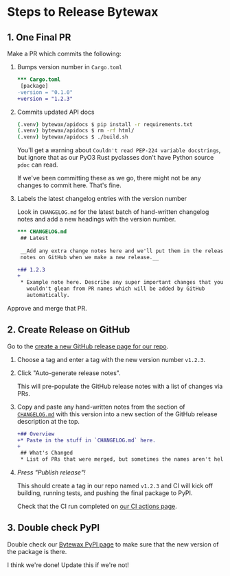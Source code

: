 # Steps to Release Bytewax

## 1. One Final PR

Make a PR which commits the following:

1. Bumps version number in `Cargo.toml`

   ```diff
   *** Cargo.toml
    [package]
   -version = "0.1.0"
   +version = "1.2.3"
   ```
   
2. Commits updated API docs

   ```sh
   (.venv) bytewax/apidocs $ pip install -r requirements.txt
   (.venv) bytewax/apidocs $ rm -rf html/
   (.venv) bytewax/apidocs $ ./build.sh
   ```
   
   You'll get a warning about `Couldn't read PEP-224 variable
   docstrings`, but ignore that as our PyO3 Rust pyclasses don't have
   Python source `pdoc` can read.
   
   If we've been committing these as we go, there might not be any
   changes to commit here. That's fine.
   
3. Labels the latest changelog entries with the version number

   Look in `CHANGELOG.md` for the latest batch of hand-written
   changelog notes and add a new headings with the version number.
   
   ```diff
   *** CHANGELOG.md
    ## Latest
    
    __Add any extra change notes here and we'll put them in the release
    notes on GitHub when we make a new release.__
   
   +## 1.2.3
   +
    * Example note here. Describe any super important changes that you
      wouldn't glean from PR names which will be added by GitHub
      automatically.
   ```
   
Approve and merge that PR.

## 2. Create Release on GitHub

Go to the [create a new GitHub release page for our
repo](https://github.com/bytewax/bytewax/releases/new).

1. Choose a tag and enter a tag with the new version number `v1.2.3`.

2. Click "Auto-generate release notes".

   This will pre-populate the GitHub release notes with a list of
   changes via PRs.
   
3. Copy and paste any hand-written notes from the section of
   [`CHANGELOG.md`](https://raw.githubusercontent.com/bytewax/bytewax/main/CHANGELOG.md)
   with this version into a new section of the GitHub release
   description at the top.
   
   ```diff
   +## Overview
   +* Paste in the stuff in `CHANGELOG.md` here.
   +
    ## What's Changed
    * List of PRs that were merged, but sometimes the names aren't helpful.
   ```

4. *Press "Publish release"!*

   This should create a tag in our repo named `v1.2.3` and CI will
   kick off building, running tests, and pushing the final package to
   PyPI.
   
   Check that the CI run completed on [our CI actions
   page](https://github.com/bytewax/bytewax/actions/workflows/CI.yml).

## 3. Double check PyPI

Double check our [Bytewax PyPI
page](https://pypi.org/project/bytewax/) to make sure that the new
version of the package is there.

I think we're done! Update this if we're not!
